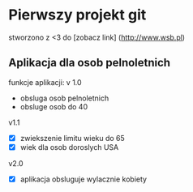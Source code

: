 # Pierwszy projekt git

stworzono z <3 do [zobacz link] (http://www.wsb.pl)

## Aplikacja dla osob pelnoletnich

funkcje aplikacji:
v 1.0
- obsluga osob pelnoletnich
- obsluge osob do 40

v1.1
- [x] zwiekszenie limitu wieku do 65
- [x] wiek dla osob doroslych USA

v2.0
- [x] aplikacja obsluguje wylacznie kobiety